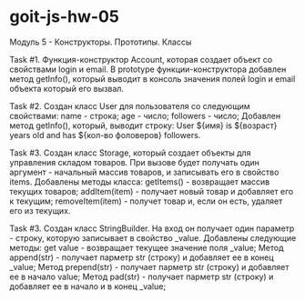 # goit-js-hw-05

Модуль 5 - Конструкторы. Прототипы. Классы

Task #1. Функция-конструктор Account, которая создает объект со свойствами login
и email. В prototype функции-конструктора добавлен метод getInfo(), который
выводит в консоль значения полей login и email объекта который его вызвал.

Task #2. Создан класс User для пользователя со следующим свойствами: name -
строка; age - число; followers - число; Добавлен метод getInfo(), который,
выводит строку: User ${имя} is ${возраст} years old and has ${кол-во фоловеров}
followers.

Task #3. Создан класс Storage, который создает объекты для управления складом
товаров. При вызове будет получать один аргумент - начальный массив товаров, и
записывать его в свойство items. Добавлены методы класса: getItems() -
возвращает массив текущих товаров; addItem(item) - получает новый товар и
добавляет его к текущим; removeItem(item) - получет товар и, если он есть,
удаляет его из текущих.

Task #3. Создан класс StringBuilder. На вход он получает один параметр - строку,
которую записывает в свойство \_value. Добавлены следующие методы: get value -
возвращает текущее значение поля \_value; Метод append(str) - получает парметр
str (строку) и добавляет ее в конец \_value; Метод prepend(str) - получает
парметр str (строку) и добавляет ее в начало value; Метод pad(str) - получает
парметр str (строку) и добавляет ее в начало и в конец \_value;
